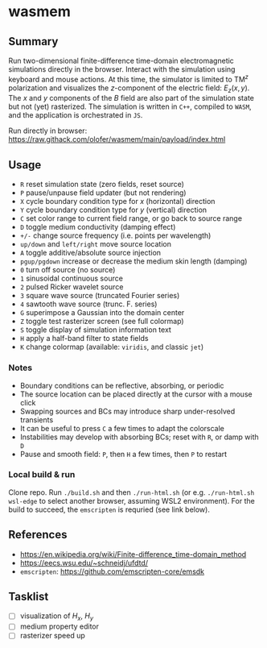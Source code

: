 # wasmem

## Summary
Run two-dimensional finite-difference time-domain electromagnetic simulations directly in the browser. Interact with the simulation using keyboard and mouse actions. At this time, the simulator is limited to $\mathrm{TM}^z$ polarization and visualizes the $z$-component of the electric field: $E_z(x,y)$. The $x$ and $y$ components of the $B$ field are also part of the simulation state but not (yet) rasterized. The simulation is written in `C++`, compiled to `WASM`, and the application is orchestrated in `JS`.

Run directly in browser: https://raw.githack.com/olofer/wasmem/main/payload/index.html

## Usage
- `R` reset simulation state (zero fields, reset source)
- `P` pause/unpause field updater (but not rendering)
- `X` cycle boundary condition type for $x$ (horizontal) direction
- `Y` cycle boundary condition type for $y$ (vertical) direction
- `C` set color range to current field range, or go back to source range
- `D` toggle medium conductivity (damping effect) 
- `+/-` change source frequency (i.e. points per wavelength)
- `up/down` and `left/right` move source location
- `A` toggle additive/absolute source injection
- `pgup/pgdown` increase or decrease the medium skin length (damping)
- `0` turn off source (no source)
- `1` sinusoidal continuous source
- `2` pulsed Ricker wavelet source
- `3` square wave source (truncated Fourier series)
- `4` sawtooth wave source (trunc. F. series)
- `G` superimpose a Gaussian into the domain center
- `Z` toggle test rasterizer screen (see full colormap)
- `S` toggle display of simulation information text
- `H` apply a half-band filter to state fields
- `K` change colormap (available: `viridis`, and classic `jet`)

### Notes
- Boundary conditions can be reflective, absorbing, or periodic
- The source location can be placed directly at the cursor with a mouse click
- Swapping sources and BCs may introduce sharp under-resolved transients
- It can be useful to press `C` a few times to adapt the colorscale
- Instabilities may develop with absorbing BCs; reset with `R`, or damp with `D`
- Pause and smooth field: `P`, then `H` a few times, then `P` to restart

### Local build & run
Clone repo. Run `./build.sh` and then `./run-html.sh` (or e.g. `./run-html.sh wsl-edge` to select another browser, assuming WSL2 environment). For the build to succeed, the `emscripten` is requried (see link below).

## References
- https://en.wikipedia.org/wiki/Finite-difference_time-domain_method
- https://eecs.wsu.edu/~schneidj/ufdtd/
- `emscripten`: https://github.com/emscripten-core/emsdk

## Tasklist
- [ ] visualization of $H_x$, $H_y$
- [ ] medium property editor
- [ ] rasterizer speed up
